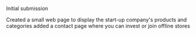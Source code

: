 Initial submission

Created a small web page to display the start-up company's products and categories
added a contact page where you can invest or join offline stores